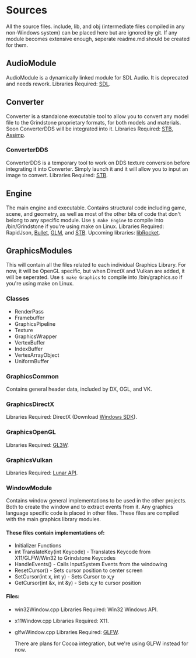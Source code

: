 # Sources
All the source files. include, lib, and obj (intermediate files compiled in any non-Windows system) can be placed here but are ignored by git. If any module becomes extensive enough, seperate readme.md should be created for them.

## AudioModule
AudioModule is a dynamically linked module for SDL Audio. It is deprecated and needs rework.
Libraries Required: [SDL](https://www.libsdl.org/).

## Converter
Converter is a standalone executable tool to allow you to convert any model file to the Grindstone proprietary formats, for both models and materials. Soon ConverterDDS will be integrated into it.
Libraries Required: [STB](https://github.com/nothings/stb/), [Assimp](http://www.assimp.org/).

### ConverterDDS
ConverterDDS is a temporary tool to work on DDS texture conversion before integrating it into Converter. Simply launch it and it will allow you to input an image to convert.
Libraries Required: [STB](https://github.com/nothings/stb/).

## Engine
The main engine and executable. Contains structural code including game, scene, and geometry, as well as most of the other bits of code that don't belong to any specific module. Use ```$ make Engine``` to compile into /bin/Grindstone if you're using make on Linux.
Libraries Required: RapidJson, [Bullet](http://bulletphysics.org/), [GLM](http://glm.g-truc.net/), and [STB](https://github.com/nothings/stb/).
Upcoming libraries: [libRocket](http://librocket.com/).

## GraphicsModules
This will contain all the files related to each individual Graphics Library. For now, it will be OpenGL specific, but when DirectX and Vulkan are added, it will be seperated. Use ```$ make Graphics``` to compile into /bin/graphics.so if you're using make on Linux.

### Classes
 * RenderPass
 * Framebuffer
 * GraphicsPipeline
 * Texture
 * GraphicsWrapper
 * VertexBuffer
 * IndexBuffer
 * VertexArrayObject
 * UniformBuffer

### GraphicsCommon
Contains general header data, included by DX, OGL, and VK.

### GraphicsDirectX
Libraries Required: DirectX (Download [Windows SDK](https://developer.microsoft.com/en-us/windows/downloads/windows-10-sdk)).

### GraphicsOpenGL
Libraries Required: [GL3W](https://github.com/skaslev/gl3w).

### GraphicsVulkan
Libraries Required: [Lunar API](https://vulkan.lunarg.com/sdk/home).

### WindowModule
Contains window general implementations to be used in the other projects. Both to create the window and to extract events from it. Any graphics language specific code is placed in other files. These files are compiled with the main graphics library modules.

#### These files contain implementations of:
 * Initializer Functions
 * int TranslateKey(int Keycode) - Translates Keycode from X11/GLFW/Win32 to Grindstone Keycodes
 * HandleEvents() - Calls InputSystem Events from the windowing
 * ResetCursor() - Sets cursor position to center screen
 * SetCursor(int x, int y) - Sets Cursor to x,y
 * GetCursor(int &x, int &y) - Sets x,y to cursor position

#### Files:
 * win32Window.cpp
    Libraries Required: Win32 Windows API.
 * x11Window.cpp
    Libraries Required: X11.
 * glfwWindow.cpp
    Libraries Required: [GLFW](http://www.glfw.org/).

    There are plans for Cocoa integration, but we're using GLFW instead for now.